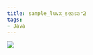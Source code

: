 ```yaml
---
title: sample_luvx_seasar2
tags:
- Java
---
```

<!-- TOC -->


<!-- /TOC -->











[![](https://static.segmentfault.com/v-5b1df2a7/global/img/creativecommons-cc.svg)](https://creativecommons.org/licenses/by-nc-nd/4.0/)
